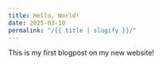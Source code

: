 ```yaml
---
title: Hello, World!
date: 2025-03-10
permalink: "/{{ title | slugify }}/"
---
```


This is my first blogpost on my new website! 